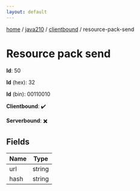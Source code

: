 ```yaml
---
layout: default
---
```


[home](/)  /  [java210](/protocol/java210)  /  [clientbound](/protocol/java210/clientbound)  /  resource-pack-send

# Resource pack send

**Id**: 50

**Id** (hex): 32

**Id** (bin): 00110010

**Clientbound**: ✔️

**Serverbound**: ✖️

## Fields

Name | Type
---|---
url | string
hash | string

